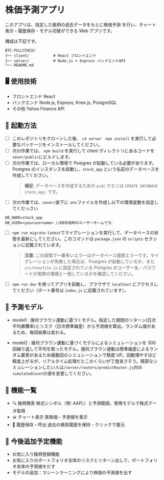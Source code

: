 # 株価予測アプリ

このアプリは、指定した銘柄の過去データをもとに株価予測 を行い、チャート表示・履歴保存・モデル切替ができる Web アプリです。

構成は下記です。

```
BTC-FULLSTACK/
├── client/           # React フロントエンド
├── server/           # Node.js + Express バックエンドAPI
└── README.md
```

## 🖥 使用技術

- フロントエンド React
- バックエンド Node.js, Express, Knex.js, PostgreSQL
- その他 Yahoo Finance API

## 🚀 起動方法

- [ ] このレポジトリをクローンした後、 `cd server　npm install` を実行して必要なパッケージをインストールしてください。
- [ ] 次の作業では、 `npm build` を実行して client ディレクトリにあるコードを`sever/public`にビルドします。
- [ ] 次の作業では、ローカル環境で Postgres が起動している必要があります。Postgres のインスタンスを起動し、`stock_app` という名前のデータベースを作成してください。
  > **補足**: データベースを作成するための `psql` クエリは `CREATE DATABASE stock_app;` です。
- [ ] 次の作業では、`sever/`直下に`.env`ファイルを作成し以下の環境変数を設定してくだっさい

```
DB_NAME=stock_app
DB_USER=<yourusername> //DB作成時のユーザーネームです。
```

- [ ] `npm run migrate-latest`でマイグレーションを実行して、データベースの状態を最新にしてください。このコマンドは `package.json` の `scripts` セクションに記載されています。

  > **注意**: この段階で一番多いエラーはデータベース接続エラーです。マイグレーションが失敗した場合は、Postgres が起動しているか、また `src/knexfile.js` に設定されている Postgres のユーザー名・パスワードが実際の環境と一致しているかを確認してください。

- [ ] `npm run dev` を使ってアプリを起動し、ブラウザで `localhost` にアクセスしてください（ポート番号は `index.js` に記載されています）。

## 🍎 予測モデル

- model1 : 幾何ブラウン運動に基づくモデル。指定した期間のリターン(日次平均暴騰率)とリスク（日次標準偏差）から予測値を算出。ランダム値があるため、毎回結果は変わる。

- model2 : 幾何ブラウン運動に基づくモデルによるシミュレーションを 300 回繰り返して平均を取ったモデル。幾何ブラウン運動は標準偏差によるランダム要素があるため複数回のシミュレーションで精度 UP。回数増やすほど精度上がるが、リアルタイム処理だとこのくらいが丁度良さそう。精密なシミュレーションしたい人は`/server/routers/predictRouter.js`内の`simulatedCount`の値を変更してください。

## 🔄 機能一覧

- 🔍 銘柄検索 株式シンボル（例: AAPL）と予測範囲、使用モデルで株式データ取得
- 📊 チャート表示 実株価・予測値を表示
- 📁 履歴保存・呼出 過去の検索履歴を保持・クリックで復元

## 🤔 今後追加予定機能

- お気に入り銘柄登録機能
- お気に入りのポートフォリオ全体のリスクとリターン出して、ポートフォリオ全体の予測値をだす
- モデルの追加：マシーンラーニングにより株価の予測値を出す
